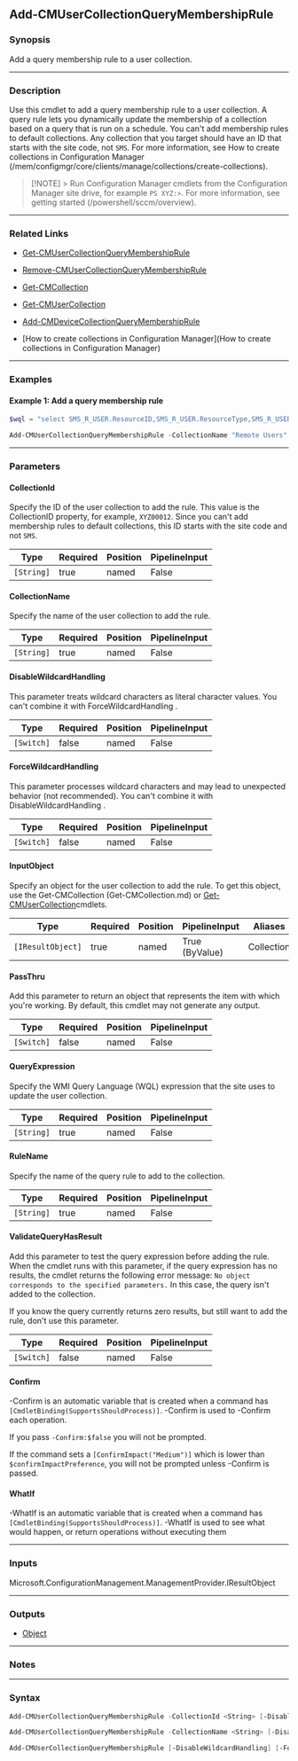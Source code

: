 Add-CMUserCollectionQueryMembershipRule
---------------------------------------




### Synopsis
Add a query membership rule to a user collection.



---


### Description

Use this cmdlet to add a query membership rule to a user collection. A query rule lets you dynamically update the membership of a collection based on a query that is run on a schedule. You can't add membership rules to default collections. Any collection that you target should have an ID that starts with the site code, not `SMS`. For more information, see How to create collections in Configuration Manager (/mem/configmgr/core/clients/manage/collections/create-collections).



> [!NOTE] > Run Configuration Manager cmdlets from the Configuration Manager site drive, for example `PS XYZ:>`. For more information, see getting started (/powershell/sccm/overview).



---


### Related Links
* [Get-CMUserCollectionQueryMembershipRule](Get-CMUserCollectionQueryMembershipRule)



* [Remove-CMUserCollectionQueryMembershipRule](Remove-CMUserCollectionQueryMembershipRule)



* [Get-CMCollection](Get-CMCollection)



* [Get-CMUserCollection](Get-CMUserCollection)



* [Add-CMDeviceCollectionQueryMembershipRule](Add-CMDeviceCollectionQueryMembershipRule)



* [How to create collections in Configuration Manager](How to create collections in Configuration Manager)





---


### Examples
#### Example 1: Add a query membership rule
```PowerShell
$wql = "select SMS_R_USER.ResourceID,SMS_R_USER.ResourceType,SMS_R_USER.Name,SMS_R_USER.UniqueUserName,SMS_R_USER.WindowsNTDomain from SMS_R_User"

Add-CMUserCollectionQueryMembershipRule -CollectionName "Remote Users" -QueryExpression $wql -RuleName "Remote users by domain"
```



---


### Parameters
#### **CollectionId**

Specify the ID of the user collection to add the rule. This value is the CollectionID property, for example, `XYZ00012`. Since you can't add membership rules to default collections, this ID starts with the site code and not `SMS`.






|Type      |Required|Position|PipelineInput|
|----------|--------|--------|-------------|
|`[String]`|true    |named   |False        |



#### **CollectionName**

Specify the name of the user collection to add the rule.






|Type      |Required|Position|PipelineInput|
|----------|--------|--------|-------------|
|`[String]`|true    |named   |False        |



#### **DisableWildcardHandling**

This parameter treats wildcard characters as literal character values. You can't combine it with ForceWildcardHandling .






|Type      |Required|Position|PipelineInput|
|----------|--------|--------|-------------|
|`[Switch]`|false   |named   |False        |



#### **ForceWildcardHandling**

This parameter processes wildcard characters and may lead to unexpected behavior (not recommended). You can't combine it with DisableWildcardHandling .






|Type      |Required|Position|PipelineInput|
|----------|--------|--------|-------------|
|`[Switch]`|false   |named   |False        |



#### **InputObject**

Specify an object for the user collection to add the rule. To get this object, use the Get-CMCollection (Get-CMCollection.md) or [Get-CMUserCollection](Get-CMUserCollection.md)cmdlets.






|Type             |Required|Position|PipelineInput |Aliases   |
|-----------------|--------|--------|--------------|----------|
|`[IResultObject]`|true    |named   |True (ByValue)|Collection|



#### **PassThru**

Add this parameter to return an object that represents the item with which you're working. By default, this cmdlet may not generate any output.






|Type      |Required|Position|PipelineInput|
|----------|--------|--------|-------------|
|`[Switch]`|false   |named   |False        |



#### **QueryExpression**

Specify the WMI Query Language (WQL) expression that the site uses to update the user collection.






|Type      |Required|Position|PipelineInput|
|----------|--------|--------|-------------|
|`[String]`|true    |named   |False        |



#### **RuleName**

Specify the name of the query rule to add to the collection.






|Type      |Required|Position|PipelineInput|
|----------|--------|--------|-------------|
|`[String]`|true    |named   |False        |



#### **ValidateQueryHasResult**

Add this parameter to test the query expression before adding the rule. When the cmdlet runs with this parameter, if the query expression has no results, the cmdlet returns the following error message: `No object corresponds to the specified parameters.` In this case, the query isn't added to the collection.


If you know the query currently returns zero results, but still want to add the rule, don't use this parameter.






|Type      |Required|Position|PipelineInput|
|----------|--------|--------|-------------|
|`[Switch]`|false   |named   |False        |



#### **Confirm**
-Confirm is an automatic variable that is created when a command has ```[CmdletBinding(SupportsShouldProcess)]```.
-Confirm is used to -Confirm each operation.

If you pass ```-Confirm:$false``` you will not be prompted.


If the command sets a ```[ConfirmImpact("Medium")]``` which is lower than ```$confirmImpactPreference```, you will not be prompted unless -Confirm is passed.

#### **WhatIf**
-WhatIf is an automatic variable that is created when a command has ```[CmdletBinding(SupportsShouldProcess)]```.
-WhatIf is used to see what would happen, or return operations without executing them


---


### Inputs
Microsoft.ConfigurationManagement.ManagementProvider.IResultObject





---


### Outputs
* [Object](https://learn.microsoft.com/en-us/dotnet/api/System.Object)






---


### Notes




---


### Syntax
```PowerShell
Add-CMUserCollectionQueryMembershipRule -CollectionId <String> [-DisableWildcardHandling] [-ForceWildcardHandling] [-PassThru] -QueryExpression <String> -RuleName <String> [-ValidateQueryHasResult] [-Confirm] [-WhatIf] [<CommonParameters>]
```
```PowerShell
Add-CMUserCollectionQueryMembershipRule -CollectionName <String> [-DisableWildcardHandling] [-ForceWildcardHandling] [-PassThru] -QueryExpression <String> -RuleName <String> [-ValidateQueryHasResult] [-Confirm] [-WhatIf] [<CommonParameters>]
```
```PowerShell
Add-CMUserCollectionQueryMembershipRule [-DisableWildcardHandling] [-ForceWildcardHandling] -InputObject <IResultObject> [-PassThru] -QueryExpression <String> -RuleName <String> [-ValidateQueryHasResult] [-Confirm] [-WhatIf] [<CommonParameters>]
```
